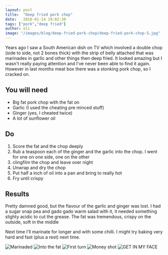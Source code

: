 ```yaml
---
layout: post
title:  "Deep fried pork chop"
date:   2016-01-14 19:02:30
tags: ["pork","deep fried"]  
author: oli
image: "/images/blog/deep-fried-pork-chop/deep-fried-pork-chop-5.jpg"
---
```


Years ago I saw a South American dish on TV which involved a double chop (side to side, not 2 bones thick) with the strip of belly attached that was marinades in garlic and other things then deep fried.  It looked amazing but I wasn't really paying attention and I've never been able to find it again.  However in last months meat box there was a stonking pork chop, so I cracked on.

## You will need

* Big fat pork chop with the fat on
* Garlic (I used the cheating pre minced stuff)
* Ginger (yes, I cheated twice)
* A lot of sunflower oil


## Do

1. Score the fat and the chop deeply
2. Rub a teaspoon each of the ginger and the garlic into the chop.  I went for one on one side, one on the other
3. clingfilm the chop and leave over night
4. Unwrap and dry the chop
5. Put half a inch of oil into a pan and bring to really hot
6. Fry until crispy

## Results

Pretty damned good, but the flavour of the garlic and ginger was lost.  I had a sugar snap pea and gado gado warm salad with it, it needed something slighty acidic to cut the grease.  The fat was tremendous, crispy on the outside, soft in the middle

Next time I'll marinate for longer and with some chilli.  I might try baking very hard and fast (plus a rest) next time.


![Marinaded](/images/blog/deep-fried-pork-chop/deep-fried-pork-chop-1.jpg)
![Into the fat](/images/blog/deep-fried-pork-chop/deep-fried-pork-chop-2.jpg)
![First turn](/images/blog/deep-fried-pork-chop/deep-fried-pork-chop-3.jpg)
![Money shot](/images/blog/deep-fried-pork-chop/deep-fried-pork-chop-4.jpg)
![GET IN MY FACE](/images/blog/deep-fried-pork-chop/deep-fried-pork-chop-5.jpg)

